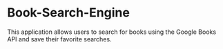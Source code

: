 # Book-Search-Engine
This application allows users to search for books using the Google Books API and save their favorite searches. 
